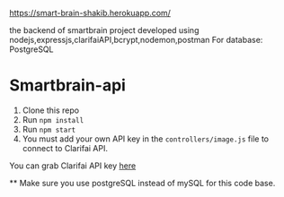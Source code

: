 https://smart-brain-shakib.herokuapp.com/

the backend of smartbrain project developed using nodejs,expressjs,clarifaiAPI,bcrypt,nodemon,postman
For database: PostgreSQL
# Smartbrain-api

1. Clone this repo
2. Run `npm install`
3. Run `npm start`
4. You must add your own API key in the `controllers/image.js` file to connect to Clarifai API.

You can grab Clarifai API key [here](https://www.clarifai.com/)

** Make sure you use postgreSQL instead of mySQL for this code base.
